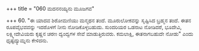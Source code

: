 +++
title = "060 ಮದನನಯ್ಯನು ಮೂಜಗವ"

+++
60. "ಈ ಯಾದವ ಶಿರೋಮಣಿಯು ಮನ್ಮಥನ ತಂದೆ. ಮೂರುಲೋಕವನ್ನು ಸೃಷ್ಟಿಸಿದ ಬ್ರಹ್ಮನ ತಂದೆ. ಈತನ ರೂಪವೈಭವವನ್ನು ಇದರೊಳಗೆ ನೀನು ನೋಡಿಕೊಳ್ಳಬಹುದು. ಸುಂದರಿಯರ ಒಡನಾಟ ನೋಡಿದರೆ, ಭೂದೇವಿ, ಲಕ್ಷ್ಮೀದೇವಿಯರು ಕೃಷ್ಣನ ಚರಣ ದ್ವಂದ್ವಗಳ ಸೇವೆ ಮಾಡುತ್ತಿರುವರು. ಕಮಲಾಕ್ಷಿ, ಈತನಾಗಬಹುದೇ ನೋಡು" ಎಂದು ಧೃಷ್ಟದ್ಯುಮ್ನನು ಕೇಳಿದನು.